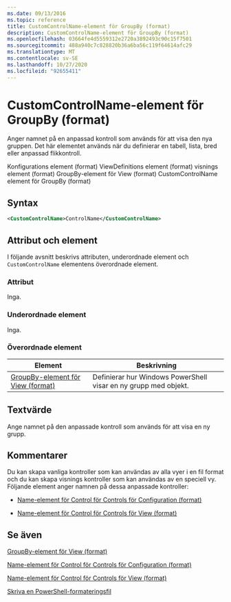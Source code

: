```yaml
---
ms.date: 09/13/2016
ms.topic: reference
title: CustomControlName-element för GroupBy (format)
description: CustomControlName-element för GroupBy (format)
ms.openlocfilehash: 03664fe4d5559312e2720a3892493c90c15f7501
ms.sourcegitcommit: 488a940c7c828820b36a6ba56c119f64614afc29
ms.translationtype: MT
ms.contentlocale: sv-SE
ms.lasthandoff: 10/27/2020
ms.locfileid: "92655411"
---
```

# <a name="customcontrolname-element-for-groupby-format"></a>CustomControlName-element för GroupBy (format)

Anger namnet på en anpassad kontroll som används för att visa den nya gruppen. Det här elementet används när du definierar en tabell, lista, bred eller anpassad flikkontroll.

Konfigurations element (format) ViewDefinitions element (format) visnings element (format) GroupBy-element för View (format) CustomControlName element för GroupBy (format)

## <a name="syntax"></a>Syntax

```xml
<CustomControlName>ControlName</CustomControlName>
```

## <a name="attributes-and-elements"></a>Attribut och element

I följande avsnitt beskrivs attributen, underordnade element och `CustomControlName` elementens överordnade element.

### <a name="attributes"></a>Attribut

Inga.

### <a name="child-elements"></a>Underordnade element

Inga.

### <a name="parent-elements"></a>Överordnade element

|Element|Beskrivning|
|-------------|-----------------|
|[GroupBy-element för View (format)](./groupby-element-for-view-format.md)|Definierar hur Windows PowerShell visar en ny grupp med objekt.|

## <a name="text-value"></a>Textvärde

Ange namnet på den anpassade kontroll som används för att visa en ny grupp.

## <a name="remarks"></a>Kommentarer

Du kan skapa vanliga kontroller som kan användas av alla vyer i en fil format och du kan skapa visnings kontroller som kan användas av en speciell vy. Följande element anger namnen på dessa anpassade kontroller:

- [Name-element för Control för Controls för Configuration (format)](./name-element-for-control-for-controls-for-configuration-format.md)

- [Name-element för Control för Controls för View (format)](./name-element-for-control-for-controls-for-view-format.md)

## <a name="see-also"></a>Se även

[GroupBy-element för View (format)](./groupby-element-for-view-format.md)

[Name-element för Control för Controls för Configuration (format)](./name-element-for-control-for-controls-for-configuration-format.md)

[Name-element för Control för Controls för View (format)](./name-element-for-control-for-controls-for-view-format.md)

[Skriva en PowerShell-formateringsfil](./writing-a-powershell-formatting-file.md)
